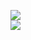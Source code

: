 [![](https://img.shields.io/badge/Made%20With-Github%20Spray-lightgrey.svg?style=for-the-badge&logo=github)](https://github.com/Annihil/github-spray#21453)  
[![](https://i.imgur.com/2DrTn0Z.gif)](https://github.com/Annihil/github-spray)